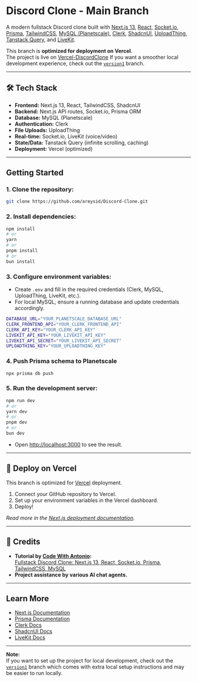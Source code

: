 # Discord Clone - Main Branch

A modern fullstack Discord clone built with [Next.js 13](https://nextjs.org/), [React](https://react.dev/), [Socket.io](https://socket.io/), [Prisma](https://www.prisma.io/), [TailwindCSS](https://tailwindcss.com/), [MySQL (Planetscale)](https://planetscale.com/), [Clerk](https://clerk.com/), [ShadcnUI](https://ui.shadcn.com/), [UploadThing](https://uploadthing.com/), [Tanstack Query](https://tanstack.com/query/latest), and [LiveKit](https://livekit.io/).

This branch is **optimized for deployment on Vercel**.  
The project is live on [Vercel-DiscordClone](https://discord-clone-umber-chi.vercel.app/)
If you want a smoother local development experience, check out the [`version1`](https://github.com/areysid/Discord-Clone/tree/version1) branch.

---

## 🛠️ Tech Stack

- **Frontend:** Next.js 13, React, TailwindCSS, ShadcnUI
- **Backend:** Next.js API routes, Socket.io, Prisma ORM
- **Database:** MySQL (Planetscale)
- **Authentication:** Clerk
- **File Uploads:** UploadThing
- **Real-time:** Socket.io, LiveKit (voice/video)
- **State/Data:** Tanstack Query (infinite scrolling, caching)
- **Deployment:** Vercel (optimized)

---

## Getting Started

### 1. Clone the repository:

```bash
git clone https://github.com/areysid/Discord-Clone.git
```

### 2. Install dependencies:

```bash
npm install
# or
yarn
# or
pnpm install
# or
bun install
```

### 3. Configure environment variables:

- Create `.env` and fill in the required credentials (Clerk, MySQL, UploadThing, LiveKit, etc.).
- For local MySQL, ensure a running database and update credentials accordingly.

```bash
DATABASE_URL="YOUR_PLANETSCALE_DATABASE_URL"
CLERK_FRONTEND_API="YOUR_CLERK_FRONTEND_API"
CLERK_API_KEY="YOUR_CLERK_API_KEY"
LIVEKIT_API_KEY="YOUR_LIVEKIT_API_KEY"
LIVEKIT_API_SECRET="YOUR_LIVEKIT_API_SECRET"
UPLOADTHING_KEY="YOUR_UPLOADTHING_KEY"
```

### 4. Push Prisma schema to Planetscale

```bash
npx prisma db push
```

### 5. Run the development server:

```bash
npm run dev
# or
yarn dev
# or
pnpm dev
# or
bun dev
```

- Open [http://localhost:3000](http://localhost:3000) to see the result.

---

## 🚀 Deploy on Vercel

This branch is optimized for [Vercel](https://vercel.com/) deployment.

1. Connect your GitHub repository to Vercel.
2. Set up your environment variables in the Vercel dashboard.
3. Deploy!

_Read more in the [Next.js deployment documentation](https://nextjs.org/docs/deployment)._

---

## 🤝 Credits

- **Tutorial by [Code With Antonio](https://www.youtube.com/@codewithantonio):**  
  [Fullstack Discord Clone: Next.js 13, React, Socket.io, Prisma, TailwindCSS, MySQL]([https://www.youtube.com/watch?v=nu5mdN2JIwM](https://youtu.be/ZbX4Ok9YX94?si=w5ev8eUcXv1sB7ET))
- **Project assistance by various AI chat agents.**

---

## Learn More

- [Next.js Documentation](https://nextjs.org/docs)
- [Prisma Documentation](https://www.prisma.io/docs/)
- [Clerk Docs](https://clerk.com/docs)
- [ShadcnUI Docs](https://ui.shadcn.com/docs)
- [LiveKit Docs](https://docs.livekit.io/)

---

**Note:**  
If you want to set up the project for local development, check out the [`version1`](https://github.com/areysid/Discord-Clone/tree/version1) branch which comes with extra local setup instructions and may be easier to run locally.
